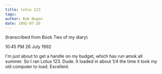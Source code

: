 ```yaml
---
title: lotus 123
tags: 
author: Rob Nugen
date: 1992-07-26
---
```


<p class=note>(transcribed from Book Two of my diary)

<p class=date>10:45 PM 26 July 1992

<p>I'm just about to get a handle on my budget, which has run amok all
summer.  So I ran Lotus 123.  Dude.  It loaded in about 1/4 the time
it took my old computer to load.  Excellent.

